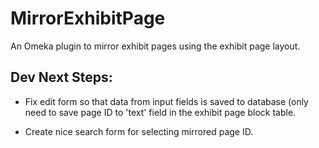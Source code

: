# MirrorExhibitPage
An Omeka plugin to mirror exhibit pages using the exhibit page layout.


## Dev Next Steps:

- Fix edit form so that data from input fields is saved to database (only need to save page ID to 'text' field in the exhibit page block table.

- Create nice search form for selecting mirrored page ID.
